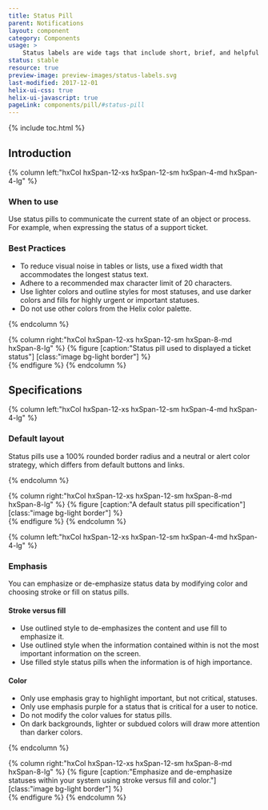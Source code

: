 ```yaml
---
title: Status Pill
parent: Notifications
layout: component
category: Components
usage: >
    Status labels are wide tags that include short, brief, and helpful text communication regarding the progress of our users' accounts.
status: stable
resource: true
preview-image: preview-images/status-labels.svg
last-modified: 2017-12-01
helix-ui-css: true
helix-ui-javascript: true
pageLink: components/pill/#status-pill
---
```


{% include toc.html %}

## Introduction

<section class="static-section" markdown="1">

<div class="hxRow"  markdown="1">
{% column left:"hxCol hxSpan-12-xs hxSpan-12-sm hxSpan-4-md hxSpan-4-lg" %}

### When to use
Use status pills to communicate the current state of an object or process. For example, when expressing the status of a support ticket.

### Best Practices

- To reduce visual noise in tables or lists, use a fixed width that accommodates the longest status text.
- Adhere to a recommended max character limit of 20 characters.
- Use lighter colors and outline styles for most statuses, and use darker colors and fills for highly urgent or important statuses.
- Do not use other colors from the Helix color palette.


{% endcolumn %}

{% column right:"hxCol hxSpan-12-xs hxSpan-12-sm hxSpan-8-md hxSpan-8-lg" %}
{% figure [caption:"Status pill used to displayed a ticket status"] [class:"image bg-light border"] %}
<embed src="{{site.url}}/assets/images/components/notifications/status-pills/status-pills-hero.png" width="1440"/>
{% endfigure %}
{% endcolumn %}
</div>

</section>

## Specifications

<section class="static-section" markdown="1">

<div class="hxRow"  markdown="1">
{% column left:"hxCol hxSpan-12-xs hxSpan-12-sm hxSpan-4-md hxSpan-4-lg" %}

### Default layout

Status pills use a 100% rounded border radius and a neutral or alert color strategy, which differs from default buttons and links.

{% endcolumn %}

{% column right:"hxCol hxSpan-12-xs hxSpan-12-sm hxSpan-8-md hxSpan-8-lg" %}
{% figure [caption:"A default status pill specification"] [class:"image bg-light border"] %}
<embed src="{{site.url}}/assets/images/components/notifications/status-pills/status-pills-default.png" width="499"/>
{% endfigure %}
{% endcolumn %}
</div>

</section>

<section class="static-section" markdown="1">

<div class="hxRow"  markdown="1">
{% column left:"hxCol hxSpan-12-xs hxSpan-12-sm hxSpan-4-md hxSpan-4-lg" %}

### Emphasis

You can emphasize or de-emphasize status data by modifying color and choosing stroke or fill on status pills.

#### Stroke versus fill

- Use outlined style to de-emphasizes the content and use fill to emphasize it.
- Use outlined style when the information contained within is not the most important information on the screen.
- Use filled style status pills when the information is of high importance.


#### Color

- Only use emphasis gray to highlight important, but not critical, statuses.
- Only use emphasis purple for a status that is critical for a user to notice.
- Do not modify the color values for status pills.
- On dark backgrounds, lighter or subdued colors will draw more attention than darker colors.

{% endcolumn %}

{% column right:"hxCol hxSpan-12-xs hxSpan-12-sm hxSpan-8-md hxSpan-8-lg" %}
{% figure [caption:"Emphasize and de-emphasize statuses within your system using stroke versus fill and color."] [class:"image bg-light border"] %}
<embed src="{{site.url}}/assets/images/components/notifications/status-pills/status-pills-variations.png" width="499"/>
{% endfigure %}
{% endcolumn %}
</div>

</section>

<!-- Section is commented out as the following designs are not finalized

## Variations

<section class="static-section" markdown="1">

<div class="hxRow"  markdown="1">
{% column left:"hxCol hxSpan-12-xs hxSpan-12-sm hxSpan-4-md hxSpan-4-lg" %}

### Health status pills

Use Health Status Labels when describing the health of a system or device or when communicating a discrete severity level.
not meet the following criteria, do not use Health Status Labels.

{% endcolumn %}

{% column right:"hxCol hxSpan-12-xs hxSpan-12-sm hxSpan-8-md hxSpan-8-lg" %}
{% figure [caption:"Example: Monitoring Status Labels could be used within Encore for 3rd party cloud"] [class:"image bg-light border"] %}
<embed src="{{site.url}}/assets/images/components/notifications/status-pills/status-pills-variations.png" width="499"/>
{% endfigure %}
{% endcolumn %}
</div>

</section>

<section class="static-section" markdown="1">

<div class="hxRow"  markdown="1">
{% column left:"hxCol hxSpan-12-xs hxSpan-12-sm hxSpan-4-md hxSpan-4-lg" %}

### Alternate status pills

Alternatively, use Status Labels that include dot monitoring indicators with legacy and dark interfaces where this might be more appropriate.

{% endcolumn %}

{% column right:"hxCol hxSpan-12-xs hxSpan-12-sm hxSpan-8-md hxSpan-8-lg" %}
{% figure [caption:"Example: Monitoring Status Labels could be used within Encore for 3rd party cloud"] [class:"image bg-light border"] %}
<embed src="{{site.url}}/assets/images/components/notifications/status-pills/status-pills-variations.png" width="499"/>
{% endfigure %}
{% endcolumn %}
</div>

</section> -->
